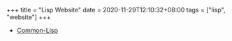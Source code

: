 +++
title = "Lisp Website"
date = 2020-11-29T12:10:32+08:00
tags = ["lisp", "website"]
+++


* [Common-Lisp](https://common-lisp.net/)